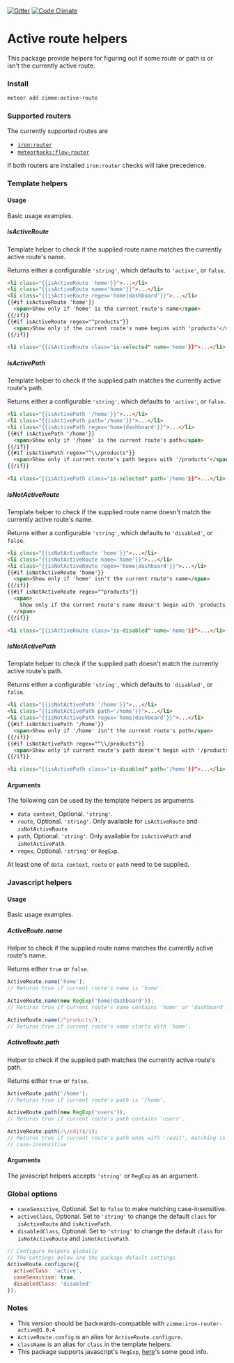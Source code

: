 [![Gitter]](https://gitter.im/zimme/meteor-active-route)
[![Code Climate]](https://codeclimate.com/github/zimme/meteor-active-route)

# Active route helpers

This package provide helpers for figuring out if some route or path is or isn't
the currently active route.

### Install

```sh
meteor add zimme:active-route
```

### Supported routers

The currently supported routes are

* [`iron:router`](https://atmospherejs.com/iron/router)
* [`meteorhacks:flow-router`](https://atmospherejs.com/meteorhacks/flow-router)

If both routers are installed `iron:router` checks will take precedence.

### Template helpers

#### Usage

Basic usage examples.

##### isActiveRoute

Template helper to check if the supplied route name matches the currently active route's
name.

Returns either a configurable `'string'`, which defaults to `'active'`, or
`false`.

```html
<li class="{{isActiveRoute 'home'}}">...</li>
<li class="{{isActiveRoute name='home'}}">...</li>
<li class="{{isActiveRoute regex='home|dashboard'}}">...</li>
{{#if isActiveRoute 'home'}}
  <span>Show only if 'home' is the current route's name</span>
{{/if}}
{{#if isActiveRoute regex="^products"}}
  <span>Show only if the current route's name begins with 'products'</span>
{{/if}}

<li class="{{isActiveRoute class="is-selected" name='home'}}">...</li>
```

##### isActivePath

Template helper to check if the supplied path matches the currently active route's path.

Returns either a configurable `'string'`, which defaults to `'active'`, or
`false`.

```html
<li class="{{isActivePath '/home'}}">...</li>
<li class="{{isActivePath path='/home'}}">...</li>
<li class="{{isActivePath regex='home|dashboard'}}">...</li>
{{#if isActivePath '/home'}}
  <span>Show only if '/home' is the current route's path</span>
{{/if}}
{{#if isActivePath regex="^\\/products"}}
  <span>Show only if current route's path begins with '/products'</span>
{{/if}}

<li class="{{isActivePath class="is-selected" path='/home'}}">...</li>
```

##### isNotActiveRoute

Template helper to check if the supplied route name doesn't match the currently active
route's name.

Returns either a configurable `'string'`, which defaults to `'disabled'`, or
`false`.

```html
<li class="{{isNotActiveRoute 'home'}}">...</li>
<li class="{{isNotActiveRoute name='home'}}">...</li>
<li class="{{isNotActiveRoute regex='home|dashboard'}}">...</li>
{{#if isNotActiveRoute 'home'}}
  <span>Show only if 'home' isn't the current route's name</span>
{{/if}}
{{#if isNotActiveRoute regex="^products"}}
  <span>
    Show only if the current route's name doesn't begin with 'products'
  </span>
{{/if}}

<li class="{{isActiveRoute class="is-disabled" name='home'}}">...</li>
```

##### isNotActivePath

Template helper to check if the supplied path doesn't match the currently active route's
path.

Returns either a configurable `'string'`, which defaults to `'disabled'`, or
`false`.

```html
<li class="{{isNotActivePath '/home'}}">...</li>
<li class="{{isNotActivePath path='/home'}}">...</li>
<li class="{{isNotActivePath regex='home|dashboard'}}">...</li>
{{#if isNotActivePath '/home'}}
  <span>Show only if '/home' isn't the current route's path</span>
{{/if}}
{{#if isNotActivePath regex="^\\/products"}}
  <span>Show only if current route's path doesn't begin with '/products'</span>
{{/if}}

<li class="{{isActivePath class="is-disabled" path='/home'}}">...</li>
```

#### Arguments

The following can be used by the template helpers as arguments.

* `data context`, Optional. `'string'`.
* `route`, Optional. `'string'`. Only available for `isActiveRoute` and
  `isNotActiveRoute`
* `path`, Optional. `'string'`. Only available for `isActivePath` and
  `isNotActivePath`.
* `regex`, Optional. `'string'` or `RegExp`.

At least one of `data context`, `route` or `path` need to be supplied.

### Javascript helpers

#### Usage

Basic usage examples.

##### ActiveRoute.name

Helper to check if the supplied route name matches the currently active route's
name.

Returns either `true` or `false`.

```js
ActiveRoute.name('home');
// Returns true if current route's name is 'home'.

ActiveRoute.name(new RegExp('home|dashboard'));
// Returns true if current route's name contains 'home' or 'dashboard'.

ActiveRoute.name(/^products/);
// Returns true if current route's name starts with 'home'.
```

##### ActiveRoute.path

Helper to check if the supplied path matches the currently active route's path.

Returns either `true` or `false`.

```js
ActiveRoute.path('/home');
// Returns true if current route's path is '/home'.

ActiveRoute.path(new RegExp('users'));
// Returns true if current route's path contains 'users'.

ActiveRoute.path(/\/edit$/i);
// Returns true if current route's path ends with '/edit', matching is
// case-insensitive
```

#### Arguments

The javascript helpers accepts `'string'` or `RegExp` as an argument.

### Global options

* `caseSensitive`, Optional. Set to `false` to make matching case-insensitive.
* `activeClass`, Optional. Set to `'string'` to change the default
  `class` for `isActiveRoute` and `isActivePath`.
* `disabledClass`, Optional. Set to `'string'` to change the default
  `class` for `isNotActiveRoute` and `isNotActivePath`.

```js
// Configure helpers globally
// The settings below are the package default settings
ActiveRoute.configure({
  activeClass: 'active',
  caseSensitive: true,
  disabledClass: 'disabled'
});
```

### Notes

* This version should be backwards-compatible with
  `zimme:iron-router-active@1.0.4`
* `ActiveRoute.config` is an alias for `ActiveRoute.configure`.
* `className` is an alias for `class` in the template helpers.
* This package supports javascript's `RegExp`, [here][Regexp]'s some good info.

[Code Climate]: https://img.shields.io/codeclimate/github/zimme/meteor-active-route.svg
[Gitter]: https://img.shields.io/badge/gitter-join_chat-brightgreen.svg
[Regexp]: https://developer.mozilla.org/en/docs/Web/JavaScript/Guide/Regular_Expressions
